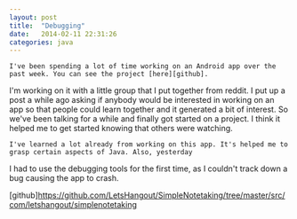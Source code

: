```yaml
---
layout: post
title:  "Debugging"
date:   2014-02-11 22:31:26
categories: java
---
```


	I've been spending a lot of time working on an Android app over the past week. You can see the project [here][github].
I'm working on it with a little group that I put together from reddit. I put up a post a while ago asking if anybody 
would be interested in working on an app so that people could learn together and it generated a bit of interest. So we've
been talking for a while and finally got started on a project. I think it helped me to get started knowing that others
were watching.

	I've learned a lot already from working on this app. It's helped me to grasp certain aspects of Java. Also, yesterday 
I had to use the debugging tools for the first time, as I couldn't track down a bug causing the app to crash.

[github]https://github.com/LetsHangout/SimpleNotetaking/tree/master/src/com/letshangout/simplenotetaking
